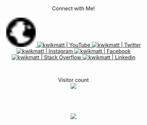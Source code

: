 

<p align="center">
  Connect with Me!<br><br>
  <a href="https://www.mattvandenberg.com">
    <img alt="website" width="80px" src="https://raw.githubusercontent.com/iconic/open-iconic/master/svg/globe.svg" />
  </a>
  <a href="https://www.youtube.com/@kwikmatt59">
    <img alt="kwikmatt | YouTube" width="80px" src="https://cdn.jsdelivr.net/npm/simple-icons@v3/icons/youtube.svg" />
  </a>
  <a href="https://twitter.com/kwikmatt">
    <img alt="kwikmatt | Twitter" width="80px" src="https://cdn.jsdelivr.net/npm/simple-icons@v3/icons/twitter.svg" />
  </a>
  <a href="https://www.instagram.com/kwikmatt/">
    <img alt="kwikmatt | Instagram" width="80px" src="https://cdn.jsdelivr.net/npm/simple-icons@v3/icons/instagram.svg" />
  </a>
  <a href="https://www.facebook.com/mv5903/">
    <img alt="kwikmatt | Facebook" width="80px" src="https://cdn.jsdelivr.net/npm/simple-icons@v3/icons/facebook.svg" />
  </a>
  <a href="https://stackoverflow.com/users/11936557/matthew-vandenberg">
    <img alt="kwikmatt | Stack Overflow" width="80px" src="https://cdn.jsdelivr.net/npm/simple-icons@v3/icons/stackoverflow.svg" />
  </a>
  <a href="https://www.linkedin.com/in/mv5903/">
    <img alt="kwikmatt | Linkedin" width="80px" src="https://cdn.jsdelivr.net/npm/simple-icons@v3/icons/linkedin.svg" />
  </a>
</p>

<br>
<p align="center"> 
  Visitor count<br>
  <img src="https://profile-counter.glitch.me/mv5903/count.svg" />
</p>

<br>
<br>

<p align="center">
  <img align="center" src="https://github-readme-stats.vercel.app/api/top-langs/?username=mv5903&theme=dark&langs_count=8&layout=compact" />
</p>

